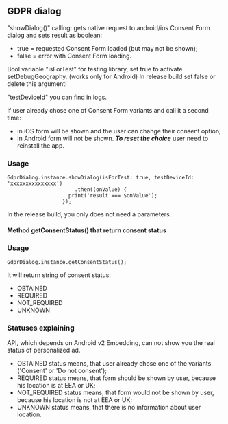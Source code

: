 ## GDPR dialog

"showDialog()" calling: gets native request to android/ios Consent Form dialog and sets result as boolean:
- true = requested Consent Form loaded (but may not be shown);
- false = error with Consent Form loading.
 
Bool variable "isForTest" for testing library, set true to activate setDebugGeography. (works only for Android)
In release build set false or delete this argument!

"testDeviceId" you can find in logs.

If user already chose one of Consent Form variants and call it a second time:
 - in iOS form will be shown and the user can change their consent option;
 - in Android form will not be shown. ***To reset the choice*** user need to reinstall the app.

### Usage

```
GdprDialog.instance.showDialog(isForTest: true, testDeviceId: 'xxxxxxxxxxxxxxx')
                      .then((onValue) {
                    print('result === $onValue');
                  });
```

In the release build, you only does not need a parameters.


#### Method getConsentStatus() that return consent status

### Usage

```
GdprDialog.instance.getConsentStatus();
```

It will return string of consent status:
- OBTAINED
- REQUIRED
- NOT_REQUIRED
- UNKNOWN

### Statuses explaining
API, which depends on Android v2 Embedding, can not show you the real status of personalized ad.

 - OBTAINED status means, that user already chose one of the variants ('Consent' or 'Do not consent');
 - REQUIRED status means, that form should be shown by user, because his location is at EEA or UK;
 - NOT_REQUIRED status means, that form would not be shown by user, because his location is not at EEA or UK;
 - UNKNOWN status means, that there is no information about user location.
